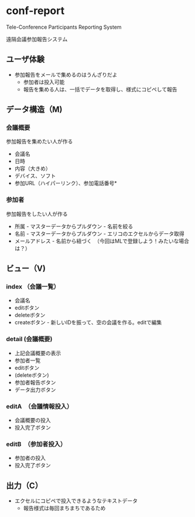# conf-report

Tele-Conference Participants Reporting System

遠隔会議参加報告システム

## ユーザ体験

* 参加報告をメールで集めるのはうんざりだよ
  * 参加者は投入可能
  * 報告を集める人は、一括でデータを取得し、様式にコピペして報告

## データ構造（M)

### 会議概要

参加報告を集めたい人が作る

* 会議名
* 日時
* 内容（大きめ）
* デバイス、ソフト
* 参加URL（ハイパーリンク）、参加電話番号*

### 参加者

参加報告をしたい人が作る

* 所属 - マスターデータからプルダウン - 名前を絞る
* 名前 - マスターデータからプルダウン - エリコのエクセルからデータ取得
* メールアドレス - 名前から紐づく　（今回はMLで登録しよう！みたいな場合は？）

## ビュー（V)

### index （会議一覧）

* 会議名
* editボタン
* deleteボタン
* createボタン - 新しいIDを振って、空の会議を作る。editで編集

### detail (会議概要)

* 上記会議概要の表示
* 参加者一覧
* editボタン
* (deleteボタン)
* 参加者報告ボタン
* データ出力ボタン

### editA　（会議情報投入）

* 会議概要の投入
* 投入完了ボタン

### editB　（参加者投入）

* 参加者の投入
* 投入完了ボタン

## 出力（C）

* エクセルにコピペで投入できるようなテキストデータ
  * 報告様式は毎回まちまちであるため
